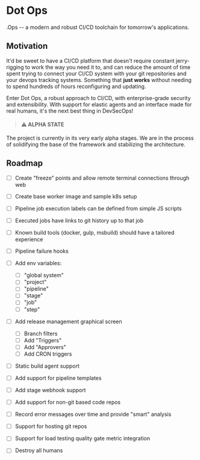 # Dot Ops

.Ops -- a modern and robust CI/CD toolchain for tomorrow's applications.

## Motivation

It'd be sweet to have a CI/CD platform that doesn't require constant jerry-rigging to work
the way you need it to, and can reduce the amount of time spent trying to connect your CI/CD
system with your git repositories and your devops tracking systems. Something that **just works**
without needing to spend hundreds of hours reconfiguring and updating.

Enter Dot Ops, a robust approach to CI/CD, with enterprise-grade
security and extensibility. With support for elastic agents and an interface made
for real humans, it's the next best thing in DevSecOps!

> #### ⚠️ ALPHA STATE

The project is currently in its very early alpha stages. We are in the process of
solidifying the base of the framework and stabilizing the architecture.


## Roadmap
 - [ ] Create "freeze" points and allow remote terminal connections through web
 - [ ] Create base worker image and sample k8s setup
 - [ ] Pipeline job execution labels can be defined from simple JS scripts
 - [ ] Executed jobs have links to git history up to that job
 - [ ] Known build tools (docker, gulp, msbuild) should have a tailored experience
 - [ ] Pipeline failure hooks
 - [ ] Add env variables:
   - [ ] "global system"
   - [ ] "project"
   - [ ] "pipeline"
   - [ ] "stage"
   - [ ] "job"
   - [ ] "step"
 - [ ] Add release management graphical screen
     - [ ] Branch filters
     - [ ] Add "Triggers"
     - [ ] Add "Approvers"
     - [ ] Add CRON triggers
 - [ ] Static build agent support
 - [ ] Add support for pipeline templates
 - [ ] Add stage webhook support
 - [ ] Add support for non-git based code repos
 - [ ] Record error messages over time and provide "smart" analysis
 - [ ] Support for hosting git repos
 - [ ] Support for load testing quality gate metric integration
 - [ ] Destroy all humans


